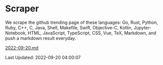 # Scraper

We scrape the github trending page of these languages: Go, Rust, Python, Ruby, C++, C, Java, Shell, Makefile, Swift, Objective-C, Kotlin, Jupyter-Notebook, HTML, JavaScript, TypeScript, CSS, Vue, TeX, Markdown, and push a markdown result everyday.

[2022-09-20.md](https://github.com/yangwenmai/github-trending-backup/blob/master/2022-09-20.md)

Last Updated: 2022-09-20 04:00:07